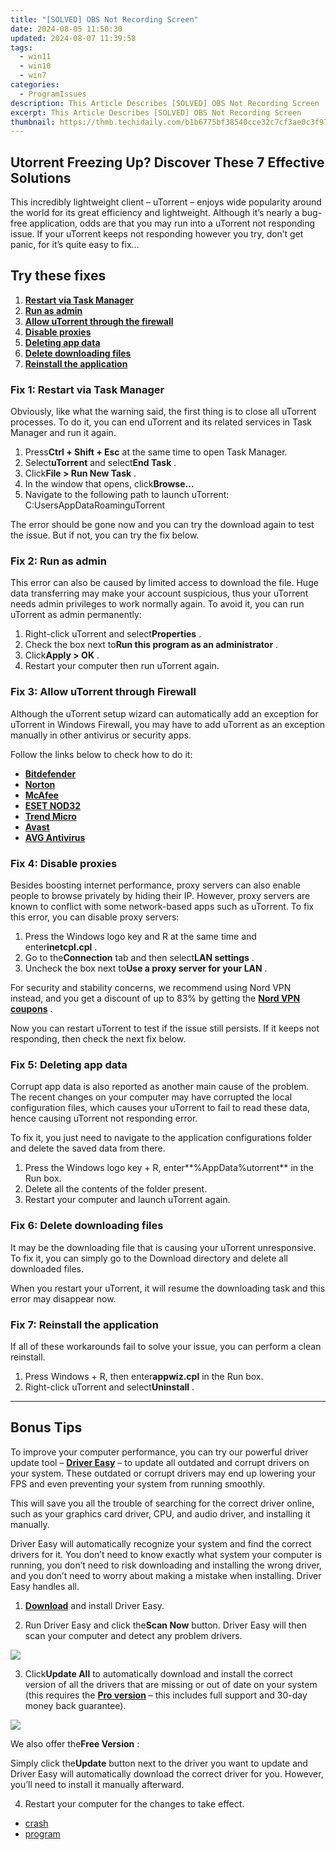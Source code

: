 ```yaml
---
title: "[SOLVED] OBS Not Recording Screen"
date: 2024-08-05 11:50:30
updated: 2024-08-07 11:39:58
tags:
  - win11
  - win10
  - win7
categories:
  - ProgramIssues
description: This Article Describes [SOLVED] OBS Not Recording Screen
excerpt: This Article Describes [SOLVED] OBS Not Recording Screen
thumbnail: https://thmb.techidaily.com/b1b6775bf38540cce32c7cf3ae0c3f9781deea4b62c3dc654004acc69b97d819.jpg
---
```


## Utorrent Freezing Up? Discover These 7 Effective Solutions

This incredibly lightweight client – uTorrent – enjoys wide popularity around the world for its great efficiency and lightweight. Although it’s nearly a bug-free application, odds are that you may run into a uTorrent not responding issue. If your uTorrent keeps not responding however you try, don’t get panic, for it’s quite easy to fix…

## Try these fixes

1. **[Restart via Task Manager](https://tools.techidaily.com/drivereasy/download/)**
2. **[Run as admin](https://tools.techidaily.com/drivereasy/download/)**
3. **[Allow uTorrent through the firewall](https://tools.techidaily.com/drivereasy/download/)**
4. **[Disable proxies](https://tools.techidaily.com/drivereasy/download/)**
5. **[Deleting app data](https://tools.techidaily.com/drivereasy/download/)**
6. **[Delete downloading files](https://tools.techidaily.com/drivereasy/download/)**
7. **[Reinstall the application](https://tools.techidaily.com/drivereasy/download/)**

### Fix 1: Restart via Task Manager

 Obviously, like what the warning said, the first thing is to close all uTorrent processes. To do it, you can end uTorrent and its related services in Task Manager and run it again.

1. Press**Ctrl + Shift + Esc** at the same time to open Task Manager.
2. Select**uTorrent** and select**End Task** .
3. Click**File > Run New Task** .
4. In the window that opens, click**Browse…**
5. Navigate to the following path to launch uTorrent:  
 C:UsersAppDataRoaminguTorrent

 The error should be gone now and you can try the download again to test the issue. But if not, you can try the fix below.

### Fix 2: Run as admin

 This error can also be caused by limited access to download the file. Huge data transferring may make your account suspicious, thus your uTorrent needs admin privileges to work normally again. To avoid it, you can run uTorrent as admin permanently:

1. Right-click uTorrent and select**Properties** .
2. Check the box next to**Run this program as an administrator** .
3. Click**Apply > OK** .
4. Restart your computer then run uTorrent again.

### Fix 3: Allow uTorrent through Firewall

 Although the uTorrent setup wizard can automatically add an exception for uTorrent in Windows Firewall, you may have to add uTorrent as an exception manually in other antivirus or security apps.

Follow the links below to check how to do it:

* **[Bitdefender](https://www.bitdefender.com/support/how-do-i-exclude-a-folder-from-being-scanned-[bitdefender-windows-8-security]-1067.html)**
* **[Norton](https://support.norton.com/sp/en/uk/home/current/solutions/v3672136)**
* [**McAfee**](https://service.mcafee.com/webcenter/portal/oracle/webcenter/page/scopedMD/s55728c97%5F466d%5F4ddb%5F952d%5F05484ea932c6/Page29.jspx;jsessionid=MBCMIPhgfxv2uvwwJ9syAAJNvbjVPDfsk7My-wLzV3qwclJELmvW!-1078478202!1296122140?showFooter=false&locale=en-US&articleId=TS102056&leftWidth=0%25&showHeader=false&wc.contextURL=%2Fspaces%2Fcp&rightWidth=0%25&centerWidth=100%25&%5Fadf.ctrl-state=10hnhe30lv%5F75&%5FafrLoop=1182792076880083#!%40%40%3FshowFooter%3Dfalse%26locale%3Den-US%26%5FafrLoop%3D1182792076880083%26articleId%3DTS102056%26leftWidth%3D0%2525%26showHeader%3Dfalse%26wc.contextURL%3D%252Fspaces%252Fcp%26rightWidth%3D0%2525%26centerWidth%3D100%2525%26%5Fadf.ctrl-state%3D1bupvyoag3%5F4)
* **[ESET NOD32](https://support.eset.com/en/exclude-files-or-folders-from-scanning-in-eset-windows-home-products)**
* **[Trend Micro](https://esupport.trendmicro.com/en-us/home/pages/technical-support/1059964.aspx)**
* **[Avast](https://support.avast.com/en-eu/article/Antivirus-scan-exclusions)**
* **[AVG Antivirus](https://support.avg.com/SupportArticleView?l=en&urlname=AVG-Antivirus-scan-exclusions)**

### Fix 4: Disable proxies

 Besides boosting internet performance, proxy servers can also enable people to browse privately by hiding their IP. However, proxy servers are known to conflict with some network-based apps such as uTorrent. To fix this error, you can disable proxy servers:

1. Press the Windows logo key and R at the same time and enter**inetcpl.cpl** .
2. Go to the**Connection** tab and then select**LAN settings** .
3. Uncheck the box next to**Use a proxy server for your LAN** .

 For security and stability concerns, we recommend using Nord VPN instead, and you get a discount of up to 83% by getting the **[Nord VPN coupons](https://tools.techidaily.com/drivereasy/download/)**  .

 Now you can restart uTorrent to test if the issue still persists. If it keeps not responding, then check the next fix below.

### Fix 5: Deleting app data

 Corrupt app data is also reported as another main cause of the problem. The recent changes on your computer may have corrupted the local configuration files, which causes your uTorrent to fail to read these data, hence causing uTorrent not responding error.

 To fix it, you just need to navigate to the application configurations folder and delete the saved data from there.

1. Press the Windows logo key + R, enter**%AppData%utorrent** in the Run box.
2. Delete all the contents of the folder present.
3. Restart your computer and launch uTorrent again.

### Fix 6: Delete downloading files

 It may be the downloading file that is causing your uTorrent unresponsive. To fix it, you can simply go to the Download directory and delete all downloaded files.

 When you restart your uTorrent, it will resume the downloading task and this error may disappear now.

### Fix 7: Reinstall the application

 If all of these workarounds fail to solve your issue, you can perform a clean reinstall.

1. Press Windows + R, then enter**appwiz.cpl** in the Run box.
2. Right-click uTorrent and select**Uninstall** .

---

## Bonus Tips

 To improve your computer performance, you can try our powerful driver update tool – **[Driver Easy](https://tools.techidaily.com/drivereasy/download/)**  – to update all outdated and corrupt drivers on your system. These outdated or corrupt drivers may end up lowering your FPS and even preventing your system from running smoothly.

 This will save you all the trouble of searching for the correct driver online, such as your graphics card driver, CPU, and audio driver, and installing it manually.

 Driver Easy will automatically recognize your system and find the correct drivers for it. You don’t need to know exactly what system your computer is running, you don’t need to risk downloading and installing the wrong driver, and you don’t need to worry about making a mistake when installing. Driver Easy handles all.

 1) **[Download](https://tools.techidaily.com/drivereasy/download/)**  and install Driver Easy.

 2) Run Driver Easy and click the**Scan Now** button. Driver Easy will then scan your computer and detect any problem drivers.

![](https://images.drivereasy.com/wp-content/uploads/2020/02/scan-now-1.png)

 3) Click**Update All** to automatically download and install the correct version of all the drivers that are missing or out of date on your system (this requires the **[Pro version](https://tools.techidaily.com/drivereasy/download/)**  – this includes full support and 30-day money back guarantee).

![](https://images.drivereasy.com/wp-content/uploads/2020/02/update-all-your-drivers-2-2.jpg)

 We also offer the**Free Version** :  
  
 Simply click the**Update** button next to the driver you want to update and Driver Easy will automatically download the correct driver for you. However, you’ll need to install it manually afterward.

4) Restart your computer for the changes to take effect.

* [crash](https://tools.techidaily.com/drivereasy/download/)
* [program](https://tools.techidaily.com/drivereasy/download/)

<ins class="adsbygoogle"
     style="display:block"
     data-ad-format="autorelaxed"
     data-ad-client="ca-pub-7571918770474297"
     data-ad-slot="1223367746"></ins>



<ins class="adsbygoogle"
     style="display:block"
     data-ad-client="ca-pub-7571918770474297"
     data-ad-slot="8358498916"
     data-ad-format="auto"
     data-full-width-responsive="true"></ins>

